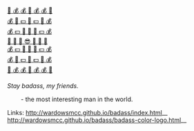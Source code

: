 [:dancer: :moneybag: :moneybag: :slot_machine: :moneybag: :moneybag: :dancer:](http://wardowsmcc.github.io/badass/)  
[:moneybag: :dancer: :dollar: :bank: :dollar: :dancer: :moneybag:](http://wardowsmcc.github.io/badass/)   
[:moneybag: :dollar: :slot_machine: :dancer: :slot_machine: :dollar: :moneybag:](http://wardowsmcc.github.io/badass/)  
[:slot_machine: :bank: :money_with_wings: :sunglasses: :money_with_wings: :bank: :slot_machine:](http://wardowsmcc.github.io/badass/)   
[:moneybag: :dollar: :slot_machine: :dancer: :slot_machine: :dollar: :moneybag:](http://wardowsmcc.github.io/badass/)  
[:moneybag: :dancer: :dollar: :bank: :dollar: :dancer: :moneybag:](http://wardowsmcc.github.io/badass/)   
[:dancer: :moneybag: :moneybag: :slot_machine: :moneybag: :moneybag: :dancer:](http://wardowsmcc.github.io/badass/)  

_Stay badass, my friends._

&nbsp;&nbsp;&nbsp;&nbsp;&nbsp;&nbsp;&nbsp;&nbsp;- the most interesting man in the world.


Links: 
http://wardowsmcc.github.io/badass/index.html__
http://wardowsmcc.github.io/badass/badass-color-logo.html__
